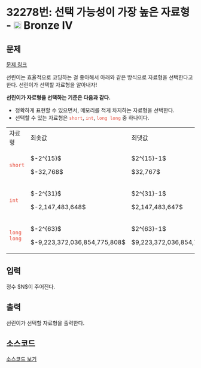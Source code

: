 # 32278번: 선택 가능성이 가장 높은 자료형 - <img src="https://static.solved.ac/tier_small/2.svg" style="height:20px" /> Bronze IV

<!-- performance -->

<!-- 문제 제출 후 깃허브에 푸시를 했을 때 제출한 코드의 성능이 입력될 공간입니다.-->

<!-- end -->

## 문제

[문제 링크](https://boj.kr/32278)


<p>선린이는 효율적으로 코딩하는 걸 좋아해서 아래와 같은 방식으로 자료형을 선택한다고 한다. 선린이가 선택할 자료형을 알아내자!</p>

<p><strong>선린이가 자료형을 선택하는 기준은 다음과 같다.</strong></p>

<ul>
<li>정확하게 표현할 수 있으면서, 메모리를 적게 차지하는 자료형을 선택한다.</li>
<li>선택할 수 있는 자료형은 <span style="color:#e74c3c;"><code>short</code></span>, <span style="color:#e74c3c;"><code>int</code></span>, <span style="color:#e74c3c;"><code>long long</code></span> 중 하나이다.</li>
</ul>

<table class="table table-bordered td-center td-middle table-center-60">
<tbody>
<tr>
<td>자료형</td>
<td>최솟값</td>
<td>최댓값</td>
</tr>
<tr>
<td><span style="color:#e74c3c;"><code>short</code></span></td>
<td>
<p>$-2^{15}$</p>

<p>$-32,768$</p>
</td>
<td>
<p>$2^{15}-1$</p>

<p>$32,767$</p>
</td>
</tr>
<tr>
<td><span style="color:#e74c3c;"><code>int</code></span></td>
<td>
<p>$-2^{31}$</p>

<p>$-2,147,483,648$</p>
</td>
<td>
<p>$2^{31}-1$</p>

<p>$2,147,483,647$</p>
</td>
</tr>
<tr>
<td><span style="color:#e74c3c;"><code>long long</code></span></td>
<td>
<p>$-2^{63}$</p>

<p>$-9,223,372,036,854,775,808$</p>
</td>
<td>
<p>$2^{63}-1$</p>

<p>$9,223,372,036,854,775,807$</p>
</td>
</tr>
</tbody>
</table>



## 입력


<p>정수 $N$이 주어진다.</p>



## 출력


<p>선린이가 선택할 자료형을 출력한다.</p>



## 소스코드

[소스코드 보기](선택%20가능성이%20가장%20높은%20자료형.py)